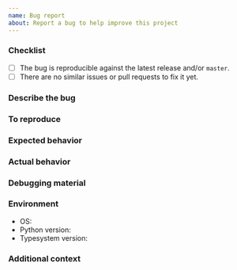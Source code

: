 ```yaml
---
name: Bug report
about: Report a bug to help improve this project
---
```


### Checklist

<!-- Please make sure you check all these items before submitting your bug report. -->

- [ ] The bug is reproducible against the latest release and/or `master`.
- [ ] There are no similar issues or pull requests to fix it yet.

### Describe the bug

<!-- A clear and concise description of what the bug is. -->

### To reproduce

<!-- Provide a *minimal* example with steps to reproduce the bug locally.

NOTE: try to keep any external dependencies *at an absolute minimum*
(middleware, servers, proxies, certificates...).
In other words, remove anything that doesn't make the bug go away.
-->

### Expected behavior

<!-- A clear and concise description of what you expected to happen. -->

### Actual behavior

<!-- A clear and concise description of what actually happens. -->

### Debugging material

<!-- Any tracebacks, screenshots, etc. that can help understanding the problem.

NOTE:
- Please list tracebacks in full (don't truncate them).
- Consider using `<details>` to make tracebacks/logs collapsible if they're very large (see https://gist.github.com/ericclemmons/b146fe5da72ca1f706b2ef72a20ac39d).
-->

### Environment

- OS: <!-- eg Linux/Windows/macOS. -->
- Python version: <!-- eg 3.8.5 (get it with `$ python -V`). -->
- Typesystem version: <!-- eg 0.13.8 (get it with `$ pip show typesystem`). -->

### Additional context

<!-- Any additional information that can help understanding the problem.

Eg. linked issues, or a description of what you were trying to achieve. -->
